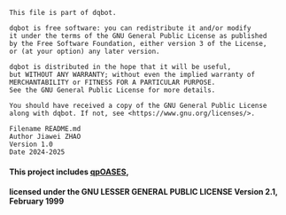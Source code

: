  
    This file is part of dqbot.
 
    dqbot is free software: you can redistribute it and/or modify 
    it under the terms of the GNU General Public License as published 
    by the Free Software Foundation, either version 3 of the License, 
    or (at your option) any later version.
 
    dqbot is distributed in the hope that it will be useful, 
    but WITHOUT ANY WARRANTY; without even the implied warranty of 
    MERCHANTABILITY or FITNESS FOR A PARTICULAR PURPOSE. 
    See the GNU General Public License for more details.
 
    You should have received a copy of the GNU General Public License
    along with dqbot. If not, see <https://www.gnu.org/licenses/>.

    Filename README.md
    Author Jiawei ZHAO
	Version 1.0
	Date 2024-2025

####    This project includes [qpOASES](https://github.com/coin-or/qpOASES.git), 
####    licensed under the GNU LESSER GENERAL PUBLIC LICENSE Version 2.1, February 1999

